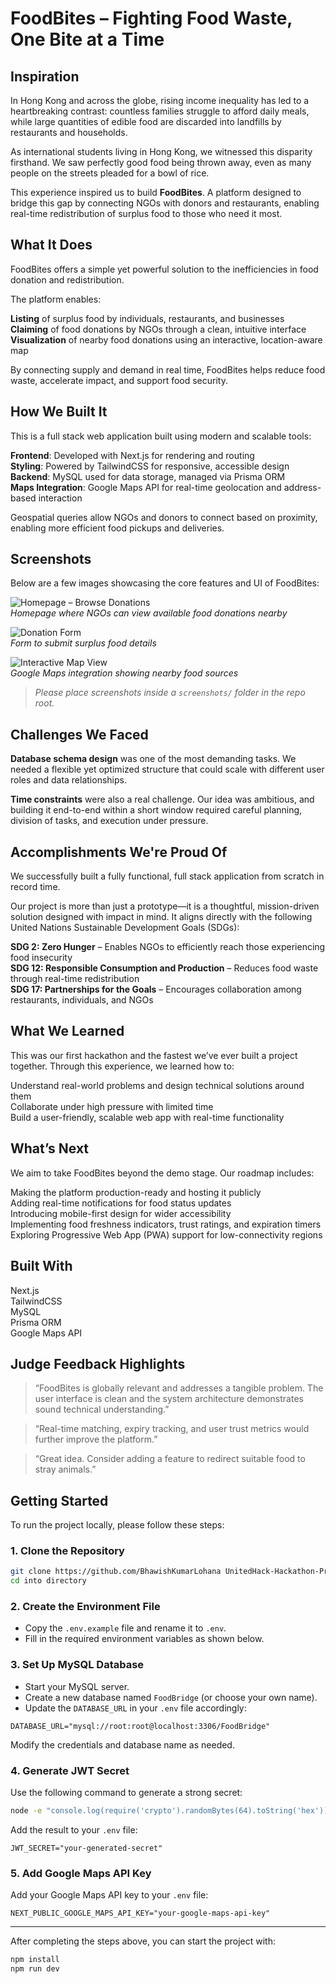 # FoodBites – Fighting Food Waste, One Bite at a Time

## Inspiration

In Hong Kong and across the globe, rising income inequality has led to a heartbreaking contrast: countless families struggle to afford daily meals, while large quantities of edible food are discarded into landfills by restaurants and households.

As international students living in Hong Kong, we witnessed this disparity firsthand. We saw perfectly good food being thrown away, even as many people on the streets pleaded for a bowl of rice.

This experience inspired us to build **FoodBites**. A platform designed to bridge this gap by connecting NGOs with donors and restaurants, enabling real-time redistribution of surplus food to those who need it most.

## What It Does

FoodBites offers a simple yet powerful solution to the inefficiencies in food donation and redistribution. 

The platform enables:

**Listing** of surplus food by individuals, restaurants, and businesses  
**Claiming** of food donations by NGOs through a clean, intuitive interface  
**Visualization** of nearby food donations using an interactive, location-aware map  

By connecting supply and demand in real time, FoodBites helps reduce food waste, accelerate impact, and support food security.

## How We Built It

This is a full stack web application built using modern and scalable tools:

**Frontend**: Developed with Next.js for rendering and routing  
**Styling**: Powered by TailwindCSS for responsive, accessible design  
**Backend**: MySQL used for data storage, managed via Prisma ORM  
**Maps Integration**: Google Maps API for real-time geolocation and address-based interaction  

Geospatial queries allow NGOs and donors to connect based on proximity, enabling more efficient food pickups and deliveries.

## Screenshots

Below are a few images showcasing the core features and UI of FoodBites:

![Homepage – Browse Donations](./screenshots/homepage.png)  
*Homepage where NGOs can view available food donations nearby*

![Donation Form](./screenshots/donation-form.png)  
*Form to submit surplus food details*

![Interactive Map View](./screenshots/map-view.png)  
*Google Maps integration showing nearby food sources*

> _Please place screenshots inside a `screenshots/` folder in the repo root._

## Challenges We Faced

**Database schema design** was one of the most demanding tasks. We needed a flexible yet optimized structure that could scale with different user roles and data relationships.

**Time constraints** were also a real challenge. Our idea was ambitious, and building it end-to-end within a short window required careful planning, division of tasks, and execution under pressure.

## Accomplishments We're Proud Of

We successfully built a fully functional, full stack application from scratch in record time.  

Our project is more than just a prototype—it is a thoughtful, mission-driven solution designed with impact in mind. It aligns directly with the following United Nations Sustainable Development Goals (SDGs):

**SDG 2: Zero Hunger** – Enables NGOs to efficiently reach those experiencing food insecurity  
**SDG 12: Responsible Consumption and Production** – Reduces food waste through real-time redistribution  
**SDG 17: Partnerships for the Goals** – Encourages collaboration among restaurants, individuals, and NGOs  

## What We Learned

This was our first hackathon and the fastest we’ve ever built a project together. Through this experience, we learned how to:

Understand real-world problems and design technical solutions around them  
Collaborate under high pressure with limited time  
Build a user-friendly, scalable web app with real-time functionality  

## What’s Next

We aim to take FoodBites beyond the demo stage. Our roadmap includes:

Making the platform production-ready and hosting it publicly  
Adding real-time notifications for food status updates  
Introducing mobile-first design for wider accessibility  
Implementing food freshness indicators, trust ratings, and expiration timers  
Exploring Progressive Web App (PWA) support for low-connectivity regions  

## Built With

Next.js  
TailwindCSS  
MySQL  
Prisma ORM  
Google Maps API  

## Judge Feedback Highlights

> “FoodBites is globally relevant and addresses a tangible problem. The user interface is clean and the system architecture demonstrates sound technical understanding.”

> “Real-time matching, expiry tracking, and user trust metrics would further improve the platform.”

> “Great idea. Consider adding a feature to redirect suitable food to stray animals.”


## Getting Started

To run the project locally, please follow these steps:

### 1. Clone the Repository

```bash
git clone https://github.com/BhawishKumarLohana UnitedHack-Hackathon-Project
cd into directory
````

### 2. Create the Environment File

* Copy the `.env.example` file and rename it to `.env`.
* Fill in the required environment variables as shown below.

### 3. Set Up MySQL Database

* Start your MySQL server.
* Create a new database named `FoodBridge` (or choose your own name).
* Update the `DATABASE_URL` in your `.env` file accordingly:

```env
DATABASE_URL="mysql://root:root@localhost:3306/FoodBridge"
```

Modify the credentials and database name as needed.

### 4. Generate JWT Secret

Use the following command to generate a strong secret:

```bash
node -e "console.log(require('crypto').randomBytes(64).toString('hex'))"
```

Add the result to your `.env` file:

```env
JWT_SECRET="your-generated-secret"
```

### 5. Add Google Maps API Key

Add your Google Maps API key to your `.env` file:

```env
NEXT_PUBLIC_GOOGLE_MAPS_API_KEY="your-google-maps-api-key"
```

---

After completing the steps above, you can start the project with:

```bash
npm install
npm run dev
```

```
```
